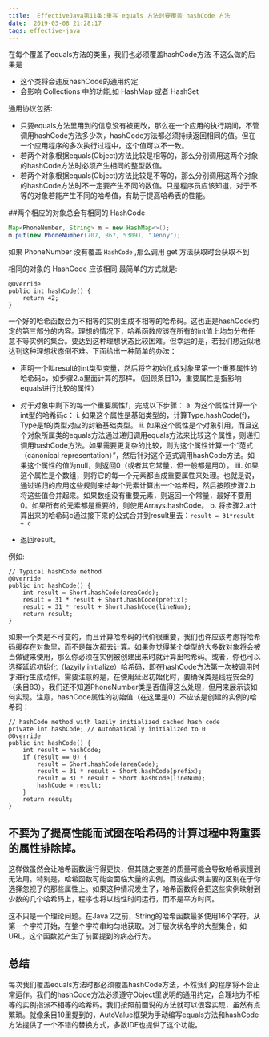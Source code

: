 ```yaml
---
title:  EffectiveJava第11条:重写 equals 方法时要覆盖 hashCode 方法
date:  2019-03-08 21:28:17
tags: effective-java
---
```


在每个覆盖了equals方法的类里，我们也必须覆盖hashCode方法
不这么做的后果是
- 这个类将会违反hashCode的通用约定
- 会影响 Collections 中的功能,如 HashMap 或者 HashSet

通用协议包括:
<!-- more -->
- 只要equals方法里用到的信息没有被更改，那么在一个应用的执行期间，不管调用hashCode方法多少次，hashCode方法都必须持续返回相同的值。但在一个应用程序的多次执行过程中，这个值可以不一致。
- 若两个对象根据equals(Object)方法比较是相等的，那么分别调用这两个对象的hashCode方法时必须产生相同的整型数值。
- 若两个对象根据equals(Object)方法比较是不等的，那么分别调用这两个对象的hashCode方法时不一定要产生不同的数值。只是程序员应该知道，对于不等的对象若能产生不同的哈希值，有助于提高哈希表的性能。


##两个相应的对象总会有相同的 HashCode

```java
Map<PhoneNumber, String> m = new HashMap<>();
m.put(new PhoneNumber(707, 867, 5309), "Jenny");
```
如果 PhoneNumber 没有覆盖 `HashCode` ,那么调用 get 方法获取时会获取不到

相同的对象的 HashCode 应该相同,最简单的方式就是:
```
@Override 
public int hashCode() { 
    return 42; 
}
```

一个好的哈希函数会为不相等的实例生成不相等的哈希码。这也正是hashCode约定的第三部分的内容。理想的情况下，哈希函数应该在所有的int值上均匀分布任意不等实例的集合。要达到这种理想状态比较困难。但幸运的是，若我们想近似地达到这种理想状态倒不难。下面给出一种简单的办法：
- 声明一个叫result的int类型变量，然后将它初始化成对象里第一个重要属性的哈希码c，如步骤2.a里面计算的那样。（回顾条目10，重要属性是指影响equals进行比较的属性）

- 对于对象中剩下的每一个重要属性f，完成以下步骤： a. 为这个属性计算一个int型的哈希码c： i. 如果这个属性是基础类型的，计算Type.hashCode(f)，Type是f的类型对应的封箱基础类型。 ii. 如果这个属性是个对象引用，而且这个对象所属类的equals方法通过递归调用equals方法来比较这个属性，则递归调用hashCode方法。如果需要更复杂的比较，则为这个属性计算一个“范式（canonical representation）”，然后针对这个范式调用hashCode方法。如果这个属性的值为null，则返回0（或者其它常量，但一般都是用0）。 iii. 如果这个属性是个数组，则将它的每一个元素都当成重要属性来处理。也就是说，通过递归的应用这些规则来给每个元素计算出一个哈希码，然后按照步骤2.b将这些值合并起来。如果数组没有重要元素，则返回一个常量，最好不要用0。如果所有的元素都是重要的，则使用Arrays.hashCode。 b. 将步骤2.a计算出来的哈希码c通过接下来的公式合并到result里去：`result = 31*result + c`
- 返回result。


例如:
```
// Typical hashCode method
@Override 
public int hashCode() {
    int result = Short.hashCode(areaCode);
    result = 31 * result + Short.hashCode(prefix);
    result = 31 * result + Short.hashCode(lineNum);
    return result;
}
```


如果一个类是不可变的，而且计算哈希码的代价很重要，我们也许应该考虑将哈希码缓存在对象里，而不是每次都去计算。如果你觉得某个类型的大多数对象将会被当做键来使用，那么你必须在实例被创建出来时就计算出哈希码。或者，你也可以选择延迟初始化（lazyily initialize）哈希码，即在hashCode方法第一次被调用时才进行生成动作。需要注意的是，在使用延迟初始化时，要确保类是线程安全的（条目83）。我们还不知道PhoneNumber类是否值得这么处理，但用来展示该如何实现。注意，hashCode属性的初始值（在这里是0）不应该是创建的实例的哈希码：


```
// hashCode method with lazily initialized cached hash code
private int hashCode; // Automatically initialized to 0
@Override 
public int hashCode() {
    int result = hashCode;
    if (result == 0) {
        result = Short.hashCode(areaCode);
        result = 31 * result + Short.hashCode(prefix);
        result = 31 * result + Short.hashCode(lineNum);
        hashCode = result;
    } 
    return result;
}

```

## 不要为了提高性能而试图在哈希码的计算过程中将重要的属性排除掉。
这样做虽然会让哈希函数运行得更快，但其随之变差的质量可能会导致哈希表慢到无法用。特别是，哈希函数可能会面临大量的实例，而这些实例主要的区别在于你选择忽视了的那些属性上。如果这种情况发生了，哈希函数将会把这些实例映射到少数的几个哈希码上，程序也将以线性时间运行，而不是平方时间。

这不只是一个理论问题。在Java 2之前，String的哈希函数最多使用16个字符，从第一个字符开始，在整个字符串均匀地获取。对于层次状名字的大型集合，如URL，这个函数就产生了前面提到的病态行为。


## 总结
每次我们覆盖equals方法时都必须覆盖hashCode方法，不然我们的程序将不会正常运作。我们的hashCode方法必须遵守Object里说明的通用约定，合理地为不相等的实例指派不相等的哈希码。我们按照前面说的方法就可以很容实现，虽然有点繁琐。就像条目10里提到的，AutoValue框架为手动编写equals方法和hashCode方法提供了一个不错的替换方式，多数IDE也提供了这个功能。